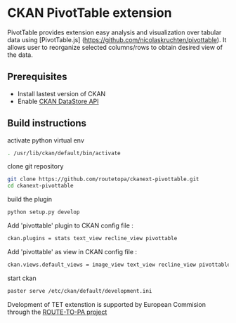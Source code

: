 # CKAN PivotTable extension 

PivotTable provides extension easy analysis and visualization over tabular data using [PivotTable.js]    (https://github.com/nicolaskruchten/pivottable). 
It allows user to reorganize selected columns/rows to obtain desired view of the data.

## Prerequisites

* Install lastest version of CKAN 
* Enable [CKAN DataStore API](http://docs.ckan.org/en/latest/maintaining/datastore.html#the-datastore-api)

## Build instructions 

activate python virtual env 

```sh
. /usr/lib/ckan/default/bin/activate
```

clone git repository

```sh
git clone https://github.com/routetopa/ckanext-pivottable.git
cd ckanext-pivottable
```

build the plugin

```sh
python setup.py develop
```

Add 'pivottable' plugin to CKAN config file :
```sh
ckan.plugins = stats text_view recline_view pivottable
```

Add 'pivottable' as view in CKAN config file :
```sh
ckan.views.default_views = image_view text_view recline_view pivottable
```

start ckan
```sh
paster serve /etc/ckan/default/development.ini
```


Dvelopment of TET extenstion is supported by European Commision through the [ROUTE-TO-PA project](http://routetopa.eu/) 
